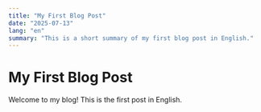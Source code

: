 ```yaml
---
title: "My First Blog Post"
date: "2025-07-13"
lang: "en"
summary: "This is a short summary of my first blog post in English."
---
```


# My First Blog Post

Welcome to my blog! This is the first post in English.
